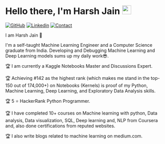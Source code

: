 <h1><strong>Hello there, I'm Harsh Jain</a></strong> <img src="https://raw.githubusercontent.com/syedareehaquasar/syedareehaquasar/master/gifs/Hi.gif" width="28px"></h1>

[![GitHub](https://img.shields.io/badge/SUPPORT%20AT-GITHUB-blue?style=for-the-badge&logo=github)](https://github.com/jainharsh644) [![Linkedin](https://img.shields.io/badge/MY%20PROFILE-Linkedin-blue?style=for-the-badge&logo=github)](https://www.linkedin.com/in/harsh-jain-6b4502169/) 
 [![Contact](https://img.shields.io/badge/CONTACT-GMAIL-yellow?style=for-the-badge&logo=gmail&logoColor=white)](mailto:m.jainharsh644@gmail.com)
 
I am Harsh Jain 🧔

I'm a self-taught Machine Learning Engineer and a Computer Science graduate from India. Developing and Debugging Machine Learning and Deep Learning models sums up my daily work😎.

🏆 I am currently a Kaggle Notebooks Master and Discussions  Expert. 

🏆 Achieving #142 as the highest rank (which makes me stand in the top-150 out of 174,000+) on Notebooks (Kernels) is proof of my Python, Machine Learning, Deep Learning, and Exploratory Data Analysis skills.

🏆 5 ⭐ HackerRank Python Programmer.

🏆 I have completed 10+ courses on Machine learning with python, Data analysis, Data visualization, SQL, Deep learning and, NLP from Coursera and, also done certifications from reputed websites.

🏆 I also write blogs related to machine learning on medium.com.
